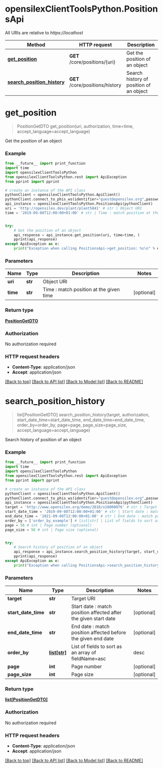 # opensilexClientToolsPython.PositionsApi

All URIs are relative to *https://localhost*

Method | HTTP request | Description
------------- | ------------- | -------------
[**get_position**](PositionsApi.md#get_position) | **GET** /core/positions/{uri} | Get the position of an object
[**search_position_history**](PositionsApi.md#search_position_history) | **GET** /core/positions/history | Search history of position of an object


# **get_position**
> PositionGetDTO get_position(uri, authorization, time=time, accept_language=accept_language)

Get the position of an object



### Example
```python
from __future__ import print_function
import time
import opensilexClientToolsPython
from opensilexClientToolsPython.rest import ApiException
from pprint import pprint

# create an instance of the API class
pythonClient = opensilexClientToolsPython.ApiClient()
pythonClient.connect_to_phis_ws(identifier="guest@opensilex.org",password="guest",host="https://localhost")
api_instance = opensilexClientToolsPython.PositionsApi(pythonClient)
uri = 'http://opensilex.dev/plant/plant5841' # str | Object URI
time = '2019-09-08T12:00:00+01:00' # str | Time : match position at the given time (optional)


try:
    # Get the position of an object
    api_response = api_instance.get_position(uri, time=time, )
    pprint(api_response)
except ApiException as e:
    print("Exception when calling PositionsApi->get_position: %s\n" % e)
```

### Parameters

Name | Type | Description  | Notes
------------- | ------------- | ------------- | -------------
 **uri** | **str**| Object URI | 
 **time** | **str**| Time : match position at the given time | [optional] 


### Return type

[**PositionGetDTO**](PositionGetDTO.md)

### Authorization

No authorization required

### HTTP request headers

 - **Content-Type**: application/json
 - **Accept**: application/json

[[Back to top]](#) [[Back to API list]](../README.md#documentation-for-api-endpoints) [[Back to Model list]](../README.md#documentation-for-models) [[Back to README]](../README.md)

# **search_position_history**
> list[PositionGetDTO] search_position_history(target, authorization, start_date_time=start_date_time, end_date_time=end_date_time, order_by=order_by, page=page, page_size=page_size, accept_language=accept_language)

Search history of position of an object



### Example
```python
from __future__ import print_function
import time
import opensilexClientToolsPython
from opensilexClientToolsPython.rest import ApiException
from pprint import pprint

# create an instance of the API class
pythonClient = opensilexClientToolsPython.ApiClient()
pythonClient.connect_to_phis_ws(identifier="guest@opensilex.org",password="guest",host="https://localhost")
api_instance = opensilexClientToolsPython.PositionsApi(pythonClient)
target = 'http://www.opensilex.org/demo/2018/o18000076' # str | Target URI
start_date_time = '2019-09-08T12:00:00+01:00' # str | Start date : match position affected after the given start date (optional)
end_date_time = '2021-09-08T12:00:00+01:00' # str | End date : match position affected before the given end date (optional)
order_by = ['order_by_example'] # list[str] | List of fields to sort as an array of fieldName=asc|desc (optional)
page = 56 # int | Page number (optional)
page_size = 56 # int | Page size (optional)


try:
    # Search history of position of an object
    api_response = api_instance.search_position_history(target, start_date_time=start_date_time, end_date_time=end_date_time, order_by=order_by, page=page, page_size=page_size, )
    pprint(api_response)
except ApiException as e:
    print("Exception when calling PositionsApi->search_position_history: %s\n" % e)
```

### Parameters

Name | Type | Description  | Notes
------------- | ------------- | ------------- | -------------
 **target** | **str**| Target URI | 
 **start_date_time** | **str**| Start date : match position affected after the given start date | [optional] 
 **end_date_time** | **str**| End date : match position affected before the given end date | [optional] 
 **order_by** | [**list[str]**](str.md)| List of fields to sort as an array of fieldName&#x3D;asc|desc | [optional] 
 **page** | **int**| Page number | [optional] 
 **page_size** | **int**| Page size | [optional] 


### Return type

[**list[PositionGetDTO]**](PositionGetDTO.md)

### Authorization

No authorization required

### HTTP request headers

 - **Content-Type**: application/json
 - **Accept**: application/json

[[Back to top]](#) [[Back to API list]](../README.md#documentation-for-api-endpoints) [[Back to Model list]](../README.md#documentation-for-models) [[Back to README]](../README.md)

